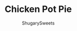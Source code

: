 ---
layout: ../../layouts/MarkdownPostLayout.astro
title: Chicken Pot Pie
author: ShugarySweets
pubDate: 2019-02-28
description: "The Classic Homemade Chicken Pot Pie recipe. Warmth of a hearty chicken dinner in a flaky pie crust is the perfect comfort food."
image_url: https://www.shugarysweets.com/wp-content/uploads/2019/02/chicken-pot-pie-3.jpg
tags: ["Main Dish","American"]
calories: 473
protein: 16
carbohydrates: 29
fats: 32
fiber: 2
ingredients: ["1 refrigerated pie crust (or homemade)","1/4 cup unsalted butter","1/2 cup onion, finely diced","1/2 cup celery, finely diced","1 cup frozen peas and carrots","2 cups cooked chicken (or turkey), diced","1/2 cup all-purpose flour","1 3/4 cup chicken broth","1/4 cup white wine","3/4 cup heavy whipping cream","1 1/2 tsp kosher salt","1/2 tsp black pepper","1/4 tsp poultry seasoning"]
serves: 4
time: "1 hour 15 minutes"
prepTime: "15 minutes"
instructions: ["In a large skillet, melt butter. Add onion, celery, and 1 cup of frozen peas and carrots. Cook for about 3 minutes.","Add cooked chicken and stir to combine. ","Sprinkle with flour, stir and cook over medium heat for about 2 minutes. Mixture will become pasty.","Reduce heat to low and add chicken broth, wine, and heavy whipping cream. Add, salt, pepper, and poultry seasoning. Bring the chicken mixture to a slow boil and allow mixture to thicken. This will take about 10 minutes.","Preheat oven to 400 degrees F.","Pour thickened mixture into a deep dish pie plate. Roll out pie crust so that it's a little bit bigger than the top of the pie plate.","You can either make your own pie crust, or use a refrigerated pie crust.","Place crust on top and press into the sides, by pinching with your finger and thumbs. Cut slits into the top of the crust for venting.","Bake pot pie for about 35-40 minutes, until bubbly and crust is lightly browned. Allow to cool about 10 minutes before serving."]
nutrition: ["473 calories","29 grams carbohydrates","98 milligrams cholesterol","32 grams fat","2 grams fiber","16 grams protein","16 grams saturated fat","1043 grams sodium","5 grams sugar","0 grams trans fat","14 grams unsaturated fat"]
---